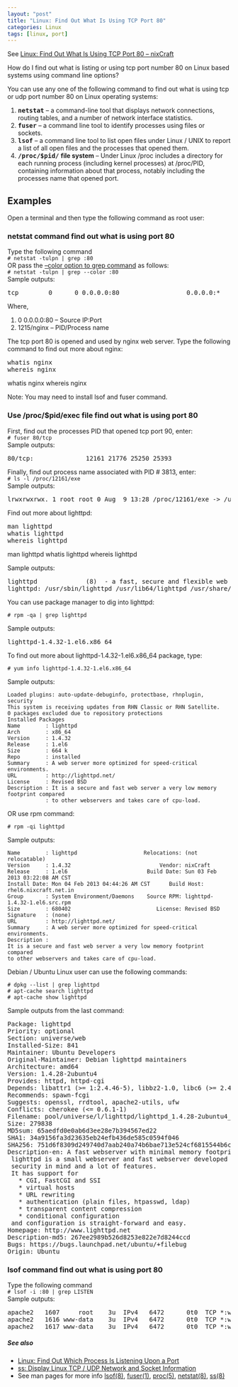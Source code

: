 ```yaml
---
layout: "post"
title: "Linux: Find Out What Is Using TCP Port 80"
categories: Linux
tags: [linux, port]
---
```


See [Linux: Find Out What Is Using TCP Port 80 – nixCraft](https://www.cyberciti.biz/faq/find-linux-what-running-on-port-80-command/)

How do I find out what is listing or using tcp port number 80 on Linux based systems using command line options?  

 You can use any one of the following command to find out what is using tcp or udp port number 80 on Linux operating systems:

1.  <kbd><strong>netstat</strong></kbd> – a command-line tool that displays network connections, routing tables, and a number of network interface statistics.
2.  <kbd><strong>fuser</strong></kbd> – a command line tool to identify processes using files or sockets.
3.  <kbd><strong>lsof</strong></kbd> – a command line tool to list open files under Linux / UNIX to report a list of all open files and the processes that opened them.
4.  <kbd><strong>/proc/$pid/</strong></kbd> **file system** – Under Linux /proc includes a directory for each running process (including kernel processes) at /proc/PID, containing information about that process, notably including the processes name that opened port.

<!-- more -->

## Examples

Open a terminal and then type the following command as root user:

### netstat command find out what is using port 80

Type the following command  
`# netstat -tulpn | grep :80`  
OR pass the [–color option to grep command](https://www.cyberciti.biz/faq/howto-use-grep-command-in-linux-unix/) as follows:  
`# netstat -tulpn | grep --color :80`  
Sample outputs:

<pre>
tcp        0      0 0.0.0.0:80                  0.0.0.0:*                   LISTEN      1215/nginx
</pre>

Where,

1.  0 0.0.0.0:80 – Source IP:Port
2.  1215/nginx  – PID/Process name

The tcp port 80 is opened and used by nginx web server. Type the following command to find out more about nginx:

<pre class="bash" style="font-family:monospace;">
whatis nginx
whereis nginx
</pre>

whatis nginx
whereis nginx

Note: You may need to install lsof and fuser command.

### Use /proc/$pid/exec file find out what is using port 80

First, find out the processes PID that opened tcp port 90, enter:  
`# fuser 80/tcp`  
Sample outputs:

<pre>
80/tcp:              12161 21776 25250 25393
</pre>

Finally, find out process name associated with PID # 3813, enter:  
`# ls -l /proc/12161/exe`  
Sample outputs:

<pre>
lrwxrwxrwx. 1 root root 0 Aug  9 13:28 /proc/12161/exe -> /usr/sbin/lighttpd
</pre>

Find out more about lighttpd:

<pre class="bash" style="font-family:monospace;">
man lighttpd
whatis lighttpd
whereis lighttpd
</pre>

man lighttpd
whatis lighttpd
whereis lighttpd

Sample outputs:

<pre>
lighttpd             (8)  - a fast, secure and flexible web server
lighttpd: /usr/sbin/lighttpd /usr/lib64/lighttpd /usr/share/man/man8/lighttpd.8.gz
</pre>

You can use package manager to dig into lighttpd:  

`# rpm -qa | grep lighttpd`  

Sample outputs:

<pre>
lighttpd-1.4.32-1.el6.x86_64
</pre>

To find out more about lighttpd-1.4.32-1.el6.x86_64 package, type:

```
# yum info lighttpd-1.4.32-1.el6.x86_64
```

Sample outputs:

```
Loaded plugins: auto-update-debuginfo, protectbase, rhnplugin, security
This system is receiving updates from RHN Classic or RHN Satellite.
0 packages excluded due to repository protections
Installed Packages
Name        : lighttpd
Arch        : x86_64
Version     : 1.4.32
Release     : 1.el6
Size        : 664 k
Repo        : installed
Summary     : A web server more optimized for speed-critical environments.
URL         : http://lighttpd.net/
License     : Revised BSD
Description : It is a secure and fast web server a very low memory footprint compared
            : to other webservers and takes care of cpu-load.
```

OR use rpm command:  

```
# rpm -qi lighttpd
```

Sample outputs:

```
Name        : lighttpd                     Relocations: (not relocatable)
Version     : 1.4.32                            Vendor: nixCraft
Release     : 1.el6                         Build Date: Sun 03 Feb 2013 03:22:08 AM CST
Install Date: Mon 04 Feb 2013 04:44:26 AM CST      Build Host: rhel6.nixcraft.net.in
Group       : System Environment/Daemons    Source RPM: lighttpd-1.4.32-1.el6.src.rpm
Size        : 680402                           License: Revised BSD
Signature   : (none)
URL         : http://lighttpd.net/
Summary     : A web server more optimized for speed-critical environments.
Description :
It is a secure and fast web server a very low memory footprint compared
to other webservers and takes care of cpu-load.
```

Debian / Ubuntu Linux user can use the following commands:

```
# dpkg --list | grep lighttpd  
# apt-cache search lighttpd  
# apt-cache show lighttpd
```

Sample outputs from the last command:

<pre>
Package: lighttpd
Priority: optional
Section: universe/web
Installed-Size: 841
Maintainer: Ubuntu Developers 
Original-Maintainer: Debian lighttpd maintainers 
Architecture: amd64
Version: 1.4.28-2ubuntu4
Provides: httpd, httpd-cgi
Depends: libattr1 (>= 1:2.4.46-5), libbz2-1.0, libc6 (>= 2.4), libgamin0 | libfam0, libldap-2.4-2 (>= 2.4.7), libpcre3 (>= 8.10), libssl1.0.0 (>= 1.0.0), zlib1g (>= 1:1.1.4), lsb-base (>= 3.2-14), mime-support, libterm-readline-perl-perl
Recommends: spawn-fcgi
Suggests: openssl, rrdtool, apache2-utils, ufw
Conflicts: cherokee (<= 0.6.1-1)
Filename: pool/universe/l/lighttpd/lighttpd_1.4.28-2ubuntu4_amd64.deb
Size: 279838
MD5sum: 65aedfd0e0ab6d3ee28e7b394567ed22
SHA1: 34a9156fa3d23635eb24efb436de585c0594f046
SHA256: 751d6f8309d249740d7aab240a74b6bae713e524cf6815544b6cdbb6107fded2
Description-en: A fast webserver with minimal memory footprint
 lighttpd is a small webserver and fast webserver developed with
 security in mind and a lot of features.
 It has support for
   * CGI, FastCGI and SSI
   * virtual hosts
   * URL rewriting
   * authentication (plain files, htpasswd, ldap)
   * transparent content compression
   * conditional configuration
 and configuration is straight-forward and easy.
Homepage: http://www.lighttpd.net
Description-md5: 267ee2989b526d8253e822e7d8244ccd
Bugs: https://bugs.launchpad.net/ubuntu/+filebug
Origin: Ubuntu
</pre>

### lsof command find out what is using port 80

Type the following command  
`# lsof -i :80 | grep LISTEN`  
Sample outputs:

<pre>
apache2   1607     root    3u  IPv4   6472      0t0  TCP *:www (LISTEN)
apache2   1616 www-data    3u  IPv4   6472      0t0  TCP *:www (LISTEN)
apache2   1617 www-data    3u  IPv4   6472      0t0  TCP *:www (LISTEN)
</pre>

##### See also

* [Linux: Find Out Which Process Is Listening Upon a Port](https://www.cyberciti.biz/faq/what-process-has-open-linux-port/)
* [ss: Display Linux TCP / UDP Network and Socket Information](https://www.cyberciti.biz/tips/linux-investigate-sockets-network-connections.html)
* See man pages for more info [lsof(8)](http://www.manpager.com/linux/man8/lsof.8.html "See lsof(8) linux man page for more information and examples"), [fuser(1)](http://www.manpager.com/linux/man1/fuser.1.html "See fuser(1) linux man page for more information and examples"), [proc(5)](http://www.manpager.com/linux/man5/proc.5.html "See proc(5) linux man page for more information and examples"), [netstat(8)](http://www.manpager.com/linux/man8/netstat.8.html "See netstat(8) linux man page for more information and examples"), [ss(8)](http://www.manpager.com/linux/man8/ss.8.html "See ss(8) linux man page for more information and examples")